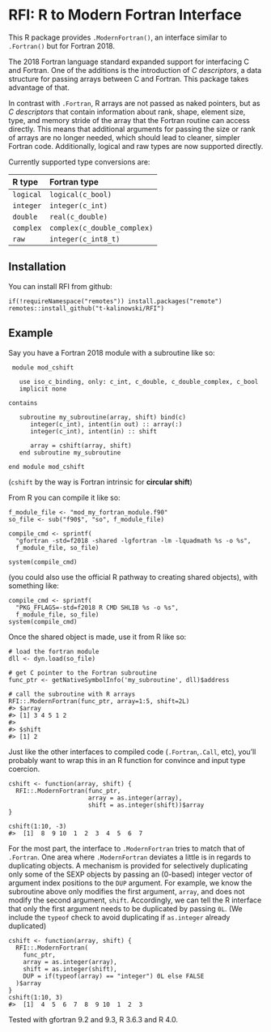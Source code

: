 
<!-- README.md is generated from README.Rmd. Please edit that file -->

RFI: R to Modern Fortran Interface
==================================

<!-- badges: start -->
<!-- badges: end -->

This R package provides `.ModernFortran()`, an interface similar to
`.Fortran()` but for Fortran 2018.

The 2018 Fortran language standard expanded support for interfacing C
and Fortran. One of the additions is the introduction of *C
descriptors*, a data structure for passing arrays between C and Fortran.
This package takes advantage of that.

In contrast with `.Fortran`, R arrays are not passed as naked pointers,
but as *C descriptors* that contain information about rank, shape,
element size, type, and memory stride of the array that the Fortran
routine can access directly. This means that additional arguments for
passing the size or rank of arrays are no longer needed, which should
lead to cleaner, simpler Fortran code. Additionally, logical and raw
types are now supported directly.

Currently supported type conversions are:

| R type    | Fortran type                |
|:----------|:----------------------------|
| `logical` | `logical(c_bool)`           |
| `integer` | `integer(c_int)`            |
| `double`  | `real(c_double)`            |
| `complex` | `complex(c_double_complex)` |
| `raw`     | `integer(c_int8_t)`         |

Installation
------------

You can install RFI from github:

    if(!requireNamespace("remotes")) install.packages("remote")
    remotes::install_github("t-kalinowski/RFI")

Example
-------

Say you have a Fortran 2018 module with a subroutine like so:

     module mod_cshift

       use iso_c_binding, only: c_int, c_double, c_double_complex, c_bool
       implicit none

    contains

       subroutine my_subroutine(array, shift) bind(c)
          integer(c_int), intent(in out) :: array(:)
          integer(c_int), intent(in) :: shift

          array = cshift(array, shift)
       end subroutine my_subroutine

    end module mod_cshift

(`cshift` by the way is Fortran intrinsic for **circular shift**)

From R you can compile it like so:

    f_module_file <- "mod_my_fortran_module.f90"
    so_file <- sub("f90$", "so", f_module_file)

    compile_cmd <- sprintf(
      "gfortran -std=f2018 -shared -lgfortran -lm -lquadmath %s -o %s",
      f_module_file, so_file)

    system(compile_cmd)

(you could also use the official R pathway to creating shared objects),
with something like:

    compile_cmd <- sprintf(
      "PKG_FFLAGS=-std=f2018 R CMD SHLIB %s -o %s",
      f_module_file, so_file)
    system(compile_cmd)

Once the shared object is made, use it from R like so:

    # load the fortran module
    dll <- dyn.load(so_file)

    # get C pointer to the Fortran subroutine
    func_ptr <- getNativeSymbolInfo('my_subroutine', dll)$address

    # call the subroutine with R arrays
    RFI::.ModernFortran(func_ptr, array=1:5, shift=2L)
    #> $array
    #> [1] 3 4 5 1 2
    #> 
    #> $shift
    #> [1] 2

Just like the other interfaces to compiled code (`.Fortran`,`.Call`,
etc), you’ll probably want to wrap this in an R function for convince
and input type coercion.


    cshift <- function(array, shift) {
      RFI::.ModernFortran(func_ptr, 
                          array = as.integer(array), 
                          shift = as.integer(shift))$array
    }

    cshift(1:10, -3)
    #>  [1]  8  9 10  1  2  3  4  5  6  7

For the most part, the interface to `.ModernFortran` tries to match that
of `.Fortran`. One area where `.ModernFortran` deviates a little is in
regards to duplicating objects. A mechanism is provided for selectively
duplicating only some of the SEXP objects by passing an (0-based)
integer vector of argument index positions to the `DUP` argument. For
example, we know the subroutine above only modifies the first argument,
`array`, and does not modify the second argument, `shift`. Accordingly,
we can tell the R interface that only the first argument needs to be
duplicated by passing `0L`. (We include the `typeof` check to avoid
duplicating if `as.integer` already duplicated)

    cshift <- function(array, shift) {
      RFI::.ModernFortran(
        func_ptr,
        array = as.integer(array),
        shift = as.integer(shift),
        DUP = if(typeof(array) == "integer") 0L else FALSE
      )$array
    }
    cshift(1:10, 3)
    #>  [1]  4  5  6  7  8  9 10  1  2  3

Tested with gfortran 9.2 and 9.3, R 3.6.3 and R 4.0.
